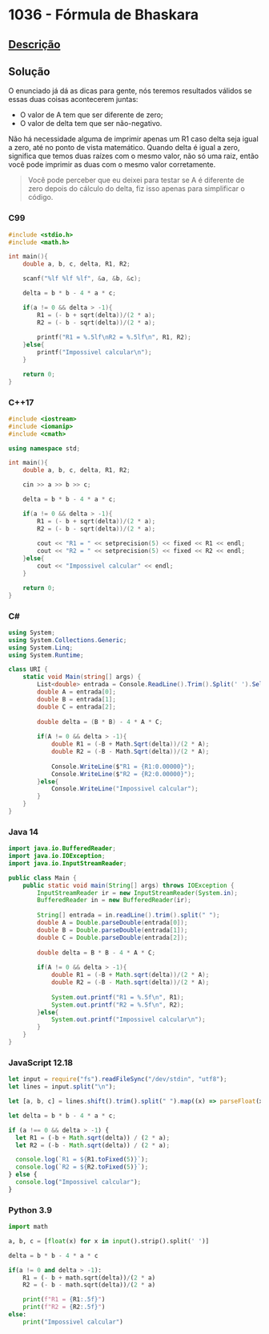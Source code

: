 # 1036 - Fórmula de Bhaskara

## [Descrição](https://www.beecrowd.com.br/judge/pt/problems/view/1036)

## Solução

O enunciado já dá as dicas para gente, nós teremos resultados válidos se essas duas coisas acontecerem juntas:

* O valor de A tem que ser diferente de zero;
* O valor de delta tem que ser não-negativo.

Não há necessidade alguma de imprimir apenas um R1 caso delta seja igual a zero, até no ponto de vista matemático. Quando delta é igual a zero, significa que temos duas raízes com o mesmo valor, não só uma raiz, então você pode imprimir as duas com o mesmo valor corretamente.

> Você pode perceber que eu deixei para testar se A é diferente de zero depois do cálculo do delta, fiz isso apenas para simplificar o código.

### C99

```c
#include <stdio.h>
#include <math.h>

int main(){
    double a, b, c, delta, R1, R2;

    scanf("%lf %lf %lf", &a, &b, &c);

    delta = b * b - 4 * a * c;

    if(a != 0 && delta > -1){
        R1 = (- b + sqrt(delta))/(2 * a);
        R2 = (- b - sqrt(delta))/(2 * a);
        
        printf("R1 = %.5lf\nR2 = %.5lf\n", R1, R2);
    }else{
        printf("Impossivel calcular\n");
    }

    return 0;
}
```

### C++17

```cpp
#include <iostream>
#include <iomanip>
#include <cmath>

using namespace std;

int main(){
    double a, b, c, delta, R1, R2;

    cin >> a >> b >> c;

    delta = b * b - 4 * a * c;

    if(a != 0 && delta > -1){
        R1 = (- b + sqrt(delta))/(2 * a);
        R2 = (- b - sqrt(delta))/(2 * a);
        
        cout << "R1 = " << setprecision(5) << fixed << R1 << endl;
        cout << "R2 = " << setprecision(5) << fixed << R2 << endl;
    }else{
        cout << "Impossivel calcular" << endl;
    }

    return 0;
}
```

### C#

```cs
using System;
using System.Collections.Generic;
using System.Linq;
using System.Runtime;

class URI {
    static void Main(string[] args) {
        List<double> entrada = Console.ReadLine().Trim().Split(' ').Select((x) => double.Parse(x)).ToList();
        double A = entrada[0];
        double B = entrada[1];
        double C = entrada[2];
        
        double delta = (B * B) - 4 * A * C;
        
        if(A != 0 && delta > -1){
            double R1 = (-B + Math.Sqrt(delta))/(2 * A);
            double R2 = (-B - Math.Sqrt(delta))/(2 * A);
            
            Console.WriteLine($"R1 = {R1:0.00000}");
            Console.WriteLine($"R2 = {R2:0.00000}");
        }else{
            Console.WriteLine("Impossivel calcular");
        }
    }
}
```

### Java 14

```java
import java.io.BufferedReader;
import java.io.IOException;
import java.io.InputStreamReader;

public class Main {
    public static void main(String[] args) throws IOException {
        InputStreamReader ir = new InputStreamReader(System.in);
        BufferedReader in = new BufferedReader(ir);
        
        String[] entrada = in.readLine().trim().split(" ");
        double A = Double.parseDouble(entrada[0]);
        double B = Double.parseDouble(entrada[1]);
        double C = Double.parseDouble(entrada[2]);
        
        double delta = B * B - 4 * A * C;
        
        if(A != 0 && delta > -1){
            double R1 = (-B + Math.sqrt(delta))/(2 * A);
            double R2 = (-B - Math.sqrt(delta))/(2 * A);
            
            System.out.printf("R1 = %.5f\n", R1);
            System.out.printf("R2 = %.5f\n", R2);
        }else{
            System.out.printf("Impossivel calcular\n");
        }
    }
}
```

### JavaScript 12.18

```js
let input = require("fs").readFileSync("/dev/stdin", "utf8");
let lines = input.split("\n");

let [a, b, c] = lines.shift().trim().split(" ").map((x) => parseFloat(x));

let delta = b * b - 4 * a * c;

if (a !== 0 && delta > -1) {
  let R1 = (-b + Math.sqrt(delta)) / (2 * a);
  let R2 = (-b - Math.sqrt(delta)) / (2 * a);

  console.log(`R1 = ${R1.toFixed(5)}`);
  console.log(`R2 = ${R2.toFixed(5)}`);
} else {
  console.log("Impossivel calcular");
}
```

### Python 3.9

```py
import math

a, b, c = [float(x) for x in input().strip().split(' ')]

delta = b * b - 4 * a * c

if(a != 0 and delta > -1):
    R1 = (- b + math.sqrt(delta))/(2 * a)
    R2 = (- b - math.sqrt(delta))/(2 * a)

    print(f"R1 = {R1:.5f}")
    print(f"R2 = {R2:.5f}")
else:
    print("Impossivel calcular")
```